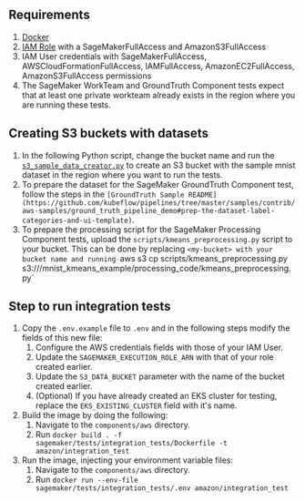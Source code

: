 ## Requirements
1. [Docker](https://www.docker.com/)
1. [IAM Role](https://docs.aws.amazon.com/sagemaker/latest/dg/sagemaker-roles.html) with a SageMakerFullAccess and AmazonS3FullAccess
1. IAM User credentials with SageMakerFullAccess, AWSCloudFormationFullAccess, IAMFullAccess, AmazonEC2FullAccess, AmazonS3FullAccess permissions
2. The SageMaker WorkTeam and GroundTruth Component tests expect that at least one private workteam already exists in the region where you are running these tests. 


## Creating S3 buckets with datasets

1. In the following Python script, change the bucket name and run the [`s3_sample_data_creator.py`](https://github.com/kubeflow/pipelines/tree/master/samples/contrib/aws-samples/mnist-kmeans-sagemaker#the-sample-dataset) to create an S3 bucket with the sample mnist dataset in the region where you want to run the tests.
2. To prepare the dataset for the SageMaker GroundTruth Component test, follow the steps in the `[GroundTruth Sample README](https://github.com/kubeflow/pipelines/tree/master/samples/contrib/aws-samples/ground_truth_pipeline_demo#prep-the-dataset-label-categories-and-ui-template)`.
3. To prepare the processing script for the SageMaker Processing Component tests, upload the `scripts/kmeans_preprocessing.py` script to your bucket. This can be done by replacing `<my-bucket> with your bucket name and running `aws s3 cp scripts/kmeans_preprocessing.py s3://<my-bucket>/mnist_kmeans_example/processing_code/kmeans_preprocessing.py`


## Step to run integration tests
1. Copy the `.env.example` file to `.env` and in the following steps modify the fields of this new file:
    1. Configure the AWS credentials fields with those of your IAM User.
    1. Update the `SAGEMAKER_EXECUTION_ROLE_ARN` with that of your role created earlier.
    1. Update the `S3_DATA_BUCKET` parameter with the name of the bucket created earlier.
    1. (Optional) If you have already created an EKS cluster for testing, replace the `EKS_EXISTING_CLUSTER` field with it's name.
1. Build the image by doing the following:
    1. Navigate to the `components/aws` directory.
    1. Run `docker build . -f sagemaker/tests/integration_tests/Dockerfile -t amazon/integration_test`
1. Run the image, injecting your environment variable files:
    1. Navigate to the `components/aws` directory.
    1. Run `docker run --env-file sagemaker/tests/integration_tests/.env amazon/integration_test`